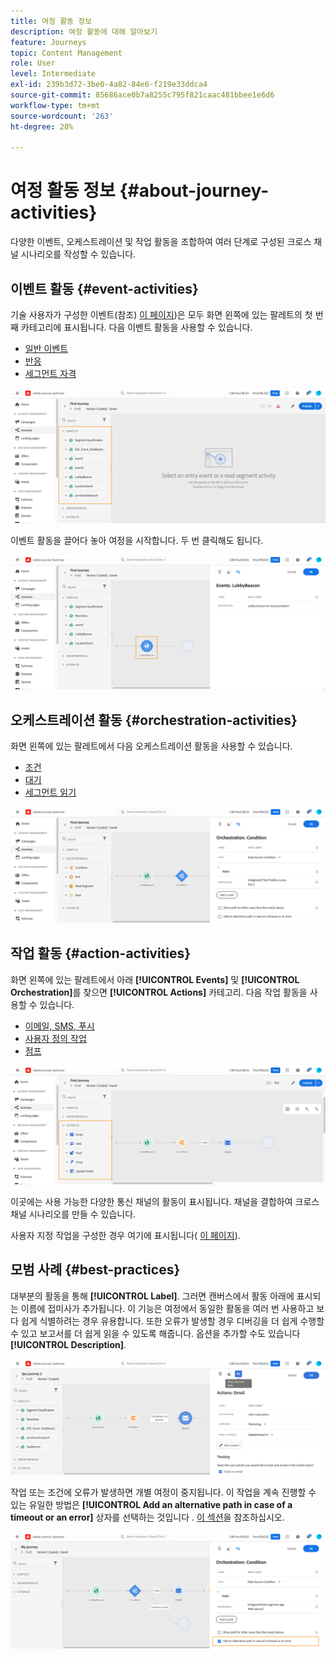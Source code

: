 ```yaml
---
title: 여정 활동 정보
description: 여정 활동에 대해 알아보기
feature: Journeys
topic: Content Management
role: User
level: Intermediate
exl-id: 239b3d72-3be0-4a82-84e6-f219e33ddca4
source-git-commit: 85686ace0b7a8255c795f821caac481bbee1e6d6
workflow-type: tm+mt
source-wordcount: '263'
ht-degree: 28%

---
```


# 여정 활동 정보 {#about-journey-activities}

다양한 이벤트, 오케스트레이션 및 작업 활동을 조합하여 여러 단계로 구성된 크로스 채널 시나리오를 작성할 수 있습니다.

## 이벤트 활동 {#event-activities}

기술 사용자가 구성한 이벤트(참조) [이 페이지](../event/about-events.md))은 모두 화면 왼쪽에 있는 팔레트의 첫 번째 카테고리에 표시됩니다. 다음 이벤트 활동을 사용할 수 있습니다.

* [일반 이벤트](../building-journeys/general-events.md)
* [반응](../building-journeys/reaction-events.md)
* [세그먼트 자격](../building-journeys/segment-qualification-events.md)

![](assets/journey43.png)

이벤트 활동을 끌어다 놓아 여정을 시작합니다. 두 번 클릭해도 됩니다.

![](assets/journey44.png)

## 오케스트레이션 활동 {#orchestration-activities}

화면 왼쪽에 있는 팔레트에서 다음 오케스트레이션 활동을 사용할 수 있습니다.

* [조건](../building-journeys/condition-activity.md)
* [대기](../building-journeys/wait-activity.md)
* [세그먼트 읽기](../building-journeys/read-segment.md)

![](assets/journey49.png)

## 작업 활동 {#action-activities}

화면 왼쪽에 있는 팔레트에서 아래 **[!UICONTROL Events]** 및 **[!UICONTROL Orchestration]**&#x200B;를 찾으면 **[!UICONTROL Actions]** 카테고리. 다음 작업 활동을 사용할 수 있습니다.

* [이메일, SMS, 푸시](../building-journeys/journeys-message.md)
* [사용자 정의 작업](../building-journeys/using-custom-actions.md)
* [점프](../building-journeys/jump.md)

![](assets/journey58.png)

이곳에는 사용 가능한 다양한 통신 채널의 활동이 표시됩니다. 채널을 결합하여 크로스채널 시나리오를 만들 수 있습니다.

사용자 지정 작업을 구성한 경우 여기에 표시됩니다( [이 페이지](../building-journeys/using-custom-actions.md)).

## 모범 사례 {#best-practices}

대부분의 활동을 통해 **[!UICONTROL Label]**. 그러면 캔버스에서 활동 아래에 표시되는 이름에 접미사가 추가됩니다. 이 기능은 여정에서 동일한 활동을 여러 번 사용하고 보다 쉽게 식별하려는 경우 유용합니다. 또한 오류가 발생할 경우 디버깅을 더 쉽게 수행할 수 있고 보고서를 더 쉽게 읽을 수 있도록 해줍니다. 옵션을 추가할 수도 있습니다 **[!UICONTROL Description]**.

![](assets/journey59bis.png)

작업 또는 조건에 오류가 발생하면 개별 여정이 중지됩니다. 이 작업을 계속 진행할 수 있는 유일한 방법은 **[!UICONTROL Add an alternative path in case of a timeout or an error]** 상자를 선택하는 것입니다 . [이 섹션](../building-journeys/using-the-journey-designer.md#paths)을 참조하십시오.

![](assets/journey42.png)

